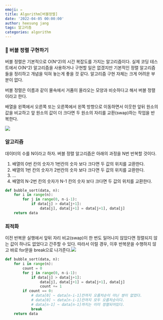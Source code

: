 ```yaml
---
emoji: ✏️
title: Algorithm[버블정렬]
date: '2022-04-05 00:00:00'
author: heesung jang
tags: 알고리즘
categories: algorithm
---
```


### 🛁 버블 정렬 구현하기

버블 정렬은 기본적으로 O(N^2)의 시간 복잡도를 가지는 알고리즘이다. 실제 코딩 테스트에서 O(N^2) 알고리즘을 사용하거나 구현할 일은 없겠지만 기본적인 정렬 알고리즘들을 정리하고 개념을 익혀 놓는게 좋을 것 같다. 알고리즘 구현 자체는 크게 어려운 부분이 없다.

버블 정렬은 이름과 같이 물속에서 거품이 올라오는 모양과 비슷하다고 해서 버블 정렬이라고 한다.

배열을 왼쪽에서 오른쪽 또는 오른쪽에서 왼쪽 방향으로 이동하면서 이웃한 앞뒤 원소의 값을 비교하고 앞 원소의 값이 더 크다면 두 원소의 자리를 교환(swap)하는 작업을 반복한다.

![](https://imagedelivery.net/v7-TZByhOiJbNM9RaUdzSA/4af29665-03ce-48e7-0f63-406754231100/public)

### 알고리즘

데이터의 수를 N이라고 하자. 버블 정렬 알고리즘은 아래의 과정을 N번 반복할 것이다.

1. 배열의 0번 칸의 숫자가 1번칸의 숫자 보다 크다면 두 값의 위치를 교환한다.
2. 배열의 1번 칸의 숫자가 2번칸의 숫자 보다 크다면 두 값의 위치를 교환한다.
3. ...
4. 배열의 N-2번 칸의 숫자가 N-1 칸의 숫자 보다 크다면 두 값의 위치를 교환한다.

```python
def bubble_sort(data, n):
	for i in range(n):
		for j in range(0, n-i-1):
			if data[j] > data[j+1]:
				data[j], data[j+1] = data[j+1], data[j]
	return data
```

### 최적화

이전 반복문 실행에서 앞뒤 자리 비교(swap)이 한 번도 일어나지 않았다면 정렬되지 않는 값이 하나도 없었다고 간주할 수 있다. 따라서 이럴 경우, 이후 반복문을 수행하지 않고 바로 for문을 break으로 나가준다.![](https://imagedelivery.net/v7-TZByhOiJbNM9RaUdzSA/62805b8b-e105-4598-f109-0b87e0100900/public)

```python
def bubble_sort(data, n):
	for i in range(n):
		count = 0
		for j in range(0, n-i-1):
			if data[j] > data[j+1]:
				data[j], data[j+1] = data[j+1], data[j]
				count += 1
		if count == 0:
        	# data[0] ~ data[n-i-1]칸까지 오름차순이 아닌 쌍이 없었다.
            # data[0] ~ data[n-i-1]칸까지 모두 오름차순이다.
            # data[n-1] ~ data[n-1]까지는 이미 정렬되어있다.
			break
	return data
```

```toc

```
